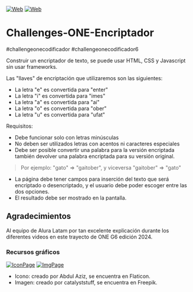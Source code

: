 [![Web](https://img.shields.io/badge/GitHub-Nyrha23-9C27B0?style=flat-square&logo=github&logoColor=white&labelColor=101010)](https://github.com/nyrha23) 
[![Web](https://img.shields.io/badge/LinkedIn-Trinidad_Pasi-0e76a8?style=flat-square&logo=linkedin&logoColor=white&labelColor=101010)](https://www.linkedin.com/in/trinidad-pasi/) 

# Challenges-ONE-Encriptador
#challengeonecodificador #challengeonecodificador6

Construir un encriptador de texto, se puede usar HTML, CSS y Javascript sin usar frameworks.

Las "llaves" de encriptación que utilizaremos son las siguientes:
- La letra "e" es convertida para "enter"
- La letra "i" es convertida para "imes"
- La letra "a" es convertida para "ai"
- La letra "o" es convertida para "ober"
- La letra "u" es convertida para "ufat"

Requisitos:
- Debe funcionar solo con letras minúsculas
- No deben ser utilizados letras con acentos ni caracteres especiales
- Debe ser posible convertir una palabra para la versión encriptada también devolver una palabra encriptada para su versión original.
> Por ejemplo: "gato" => "gaitober", y viceversa "gaitober" => "gato"
- La página debe tener campos para inserción del texto que será encriptado o desencriptado, y el usuario debe poder escoger entre las dos opciones.
- El resultado debe ser mostrado en la pantalla.

## Agradecimientos
Al equipo de Alura Latam por tan excelente explicación durante los diferentes videos en este trayecto de ONE G6 edición 2024.

### Recursos gráficos
[![IconPage](https://img.shields.io/badge/Abdul_Aziz-purple?style=flat-square&label=Icono&labelColor=%23131313)](https://www.flaticon.es/autores/abdul-aziz) 
[![ImgPage](https://img.shields.io/badge/catalyststuff-purple?style=flat-square&label=Imagen&labelColor=%23131313)](https://www.freepik.es/autor/catalyststuff) 

- Icono: creado por Abdul Aziz, se encuentra en Flaticon.
- Imagen: creado por catalyststuff, se encuentra en Freepik.
